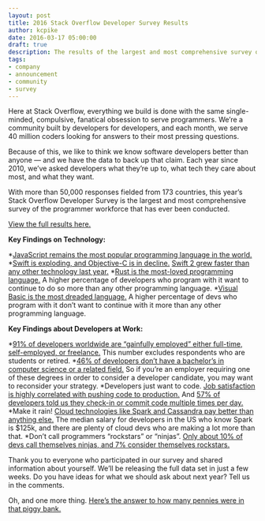 ```yaml
---
layout: post
title: 2016 Stack Overflow Developer Survey Results
author: kcpike
date: 2016-03-17 05:00:00
draft: true
description: The results of the largest and most comprehensive survey of the programmer workforce are here: the 2016 Stack Overflow Developer Survey.
tags: 
- company
- announcement
- community
- survey
---
```


Here at Stack Overflow, everything we build is done with the same single-minded, compulsive, fanatical obsession to serve programmers. We’re a community built by developers for developers, and each month, we serve 40 million coders looking for answers to their most pressing questions. 

Because of this, we like to think we know software developers better than anyone — and we have the data to back up that claim. Each year since 2010, we’ve asked developers what they’re up to, what tech they care about most, and what they want. 

With more than 50,000 responses fielded from 173 countries, this year’s Stack Overflow Developer Survey is the largest and most comprehensive survey of the programmer workforce that has ever been conducted.

[View the full results here.](https://stackoverflow.com/research/developer-survey-2016)

**Key Findings on Technology:**

   *[JavaScript remains the most popular programming language in the world.](https://stackoverflow.com/research/developer-survey-2016#technology-most-popular-technologies) 
   *[Swift is exploding, and Objective-C is in decline.](https://stackoverflow.com/research/developer-survey-2016#technology-top-tech-on-stack-overflow) [Swift 2 grew faster than any other technology last year.](https://stackoverflow.com/research/developer-survey-2016#technology-trending-tech-on-stack-overflow)
   *[Rust is the most-loved programming language.](https://stackoverflow.com/research/developer-survey-2016#technology-most-loved-dreaded-and-wanted) A higher percentage of developers who program with it want to continue to do so more than any other programming language.
   *[Visual Basic is the most dreaded language.](https://stackoverflow.com/research/developer-survey-2016#technology-most-loved-dreaded-and-wanted) A higher percentage of devs who program with it don’t want to continue with it more than any other programming language.

**Key Findings about Developers at Work:**

   *[91% of developers worldwide are “gainfully employed” either full-time, self-employed, or freelance.](https://stackoverflow.com/research/developer-survey-2016#work-employment-status) This number excludes respondents who are students or retired.
   *[46% of developers don’t have a bachelor’s in computer science or a related field.](https://stackoverflow.com/research/developer-survey-2016#developer-profile-programmers-engineers-and-developers) So if you’re an employer requiring one of these degrees in order to consider a developer candidate, you may want to reconsider your strategy.
   *Developers just want to code. [Job satisfaction is highly correlated with pushing code to production.](https://stackoverflow.com/research/developer-survey-2016#work-checking-in-code) And [57% of developers told us they check-in or commit code multiple times per day.](https://stackoverflow.com/research/developer-survey-2016#work-checking-in-code)
   *Make it rain! [Cloud technologies like Spark and Cassandra pay better than anything else.](https://stackoverflow.com/research/developer-survey-2016#technology-top-paying-tech) The median salary for developers in the US who know Spark is $125k, and there are plenty of cloud devs who are making a lot more than that.
   *Don’t call programmers “rockstars” or “ninjas”. [Only about 10% of devs call themselves ninjas, and 7% consider themselves rockstars.](https://stackoverflow.com/research/developer-survey-2016#developer-profile-programmers-engineers-and-developers)

Thank you to everyone who participated in our survey and shared information about yourself. We’ll be releasing the full data set in just a few weeks. Do you have ideas for what we should ask about next year? Tell us in the comments. 

Oh, and one more thing. [Here’s the answer to how many pennies were in that piggy bank.](http://meta.stackoverflow.com/questions/315181/developer-survey-how-many-pennies-were-there) 

